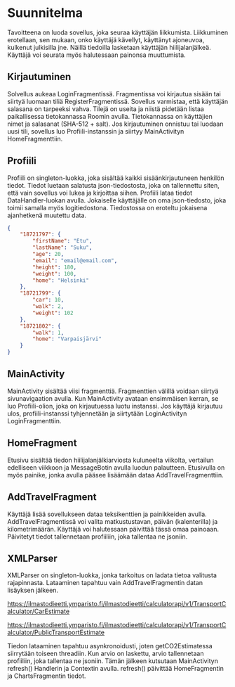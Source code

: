# Suunnitelma
Tavoitteena on luoda sovellus, joka seuraa käyttäjän liikkumista. Liikkuminen erotellaan, sen mukaan, onko käyttäjä kävellyt, käyttänyt ajoneuvoa, kulkenut julkisilla jne. Näillä tiedoilla lasketaan käyttäjän hiilijalanjälkeä. Käyttäjä voi seurata myös halutessaan painonsa muuttumista.

## Kirjautuminen
Solvellus aukeaa LoginFragmentissä. Fragmentissa voi kirjautua sisään tai siirtyä luomaan tiliä RegisterFragmentissä. Sovellus varmistaa, että käyttäjän salasana on tarpeeksi vahva.
Tilejä on useita ja niistä pidetään listaa paikallisessa tietokannassa Roomin avulla. Tietokannassa on käyttäjien nimet ja salasanat (SHA-512 + salt). Jos kirjautuminen onnistuu tai luodaan uusi tili, sovellus luo Profiili-instanssin ja siirtyy MainActivityn HomeFragmenttiin.

## Profiili
Profiili on singleton-luokka, joka sisältää kaikki sisäänkirjautuneen henkilön tiedot. Tiedot luetaan salatusta json-tiedostosta, joka on tallennettu siten, että vain sovellus voi lukea ja kirjoittaa siihen. Profiili lataa tiedot DataHandler-luokan avulla. Jokaiselle käyttäjälle on oma json-tiedosto, joka toimii samalla myös logitiedostona. Tiedostossa on eroteltu jokaisena ajanhetkenä muutettu data.
```json
{
    "18721797": {
        "firstName": "Etu",
        "lastName": "Suku",
        "age": 20,
        "email": "email@email.com",
        "height": 180,
        "weight": 100,
        "home": "Helsinki"
    },
    "18721799": {
        "car": 10,
        "walk": 2,
        "weight": 102
    },
    "18721802": {
        "walk": 1,
        "home": "Varpaisjärvi"
    }
}
```

## MainActivity
MainActivity sisältää viisi fragmenttiä. Fragmenttien välillä voidaan siirtyä sivunavigaation avulla. Kun MainActivity avataan ensimmäisen kerran, se luo Profiili-olion, joka on kirjautuessa luotu instanssi. Jos käyttäjä kirjautuu ulos, profiili-instanssi tyhjennetään ja siirtytään LoginActivityn LoginFragmenttiin. 

## HomeFragment
Etusivu sisältää tiedon hiilijalanjälkiarviosta kuluneelta viikolta, vertailun edelliseen viikkoon ja MessageBotin avulla luodun palautteen. Etusivulla on myös painike, jonka avulla pääsee lisäämään dataa AddTravelFragmenttiin.

## AddTravelFragment
Käyttäjä lisää sovellukseen dataa teksikenttien ja painikkeiden avulla. AddTravelFragmentissä voi valita matkustustavan, päivän (kalenterilla) ja kilometrimäärän. Käyttäjä voi halutessaan päivittää tässä omaa painoaan. Päivitetyt tiedot tallennetaan profiiliin, joka tallentaa ne jsoniin.

## XMLParser
XMLParser on singleton-luokka, jonka tarkoitus on ladata tietoa valitusta rajapinnasta. Lataaminen tapahtuu vain AddTravelFragmentin datan lisäyksen jälkeen.

https://ilmastodieetti.ymparisto.fi/ilmastodieetti/calculatorapi/v1/TransportCalculator/CarEstimate

https://ilmastodieetti.ymparisto.fi/ilmastodieetti/calculatorapi/v1/TransportCalculator/PublicTransportEstimate

Tiedon lataaminen tapahtuu asynkronoidusti, joten getCO2Estimatessa siirrytään toiseen threadiin. Kun arvio on laskettu, arvio tallennetaan profiiliin, joka tallentaa ne jsoniin. Tämän jälkeen kutsutaan MainActivityn refresh() Handlerin ja Contextin avulla. refresh() päivittää HomeFragmentin ja ChartsFragmentin tiedot.
